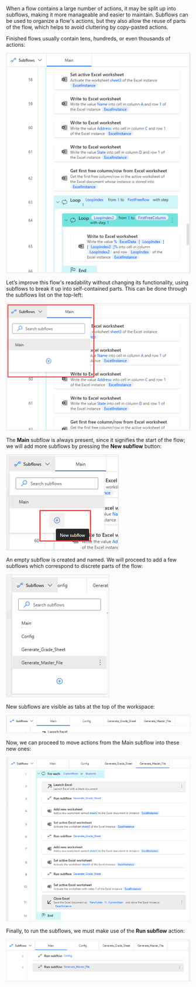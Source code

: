 When a flow contains a large number of actions, it may be split up into subflows, making it more manageable and easier to maintain. Subflows can be used to organize a flow's actions, but they also allow the reuse of parts of the flow, which helps to avoid cluttering by copy-pasted actions.

Finished flows usually contain tens, hundreds, or even thousands of actions:

![busy workspace](..\media\busy-workspace.png)
 
Let’s improve this flow's readability without changing its functionality, using subflows to break it up into self-contained parts. This can be done through the subflows list on the top-left:

![subflows list](..\media\subflows-list.png)

The **Main** subflow is always present, since it signifies the start of the flow; we will add more subflows by pressing the **New subflow** button:

![subflows pane](..\media\subflows-pane.png)
 
An empty subflow is created and named. We will proceed to add a few subflows which correspond to discrete parts of the flow:

![subflows pane continued](..\media\subflows-pane-continued.png)
 
New subflows are visible as tabs at the top of the workspace:

![subflows tabs](..\media\subflows-tabs.png)

Now, we can proceed to move actions from the Main subflow into these new ones:

![generate master file subflow workspace](..\media\generate-master-file-subflow-workspace.png)
 
Finally, to run the subflows, we must make use of the **Run subflow** action:

![main subflow workspace](..\media\main-subflow-workspace.png)